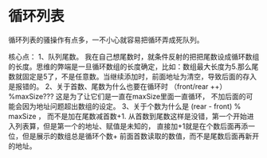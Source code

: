 # 循环列表

循环列表的骚操作有点多，一不小心就容易把循环弄成死队列。

核心点：
    1、队列尾数。 我在自己想尾数时，就条件反射的把把尾数设成循环数组的长度。思维的弊端是一旦循环数组的长度确定，比如：数组最大长度为5.那么尾数就固定是5了，不是任意数。当继续添加时，前面地址为清空，导致后面的存入是报错的。
    2、关于首数、尾数为什么也要在循环时  （front/rear ++）%maxSize??? 这是为了让它们是一直在maxSize里面一直循环， 不加后面的可能会因为地址问题超出数组的设定。
    3、关于个数为什么是 (rear - front) %  maxSize ， 而不是加在尾数减首数+1.  从首数到尾数这样是没错，第一个开始进入列表算，但是第一个的地址、赋值是未知的，  直接加+1就是在个数后面再添一位，但是展示的数组总是循环个数+ 前面首数读取的数值，而不是尾数后面再新开的地址。

